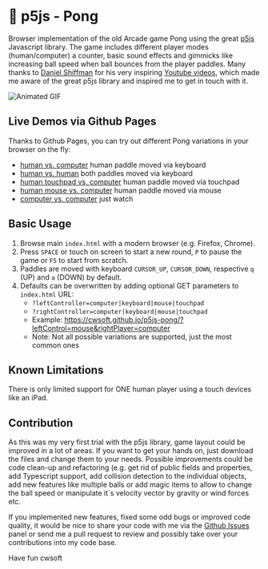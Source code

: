 # 👀 p5js - Pong

Browser implementation of the old Arcade game Pong using the great [p5js](https://p5js.org/) Javascript library. The game includes different player modes (human/computer) a counter, basic sound effects and gimmicks like increasing ball speed when ball bounces from the player paddles. Many thanks to [Daniel Shiffman](https://shiffman.net/) for his very inspiring [Youtube videos](https://www.youtube.com/c/TheCodingTrain/playlists), which made me aware of the great p5js library and inspired me to get in touch with it.

![Animated GIF](./screenshot.gif)

## Live Demos via Github Pages

Thanks to Github Pages, you can try out different Pong variations in your browser on the fly:

- [human vs. computer](https://cwsoft.github.io/p5js-pong/) human paddle moved via keyboard
- [human vs. human](https://cwsoft.github.io/p5js-pong/?leftController=keyboard&rightController=keyboard) both paddles moved via keyboard
- [human touchpad vs. computer](https://cwsoft.github.io/p5js-pong/?leftController=touchpad) human paddle moved via touchpad
- [human mouse vs. computer](https://cwsoft.github.io/p5js-pong/?leftController=mouse) human paddle moved via mouse
- [computer vs. computer](https://cwsoft.github.io/p5js-pong/?leftController=computer&rightController=computer) just watch

## Basic Usage

1.  Browse main `index.html` with a modern browser (e.g. Firefox, Chrome).
2.  Press `SPACE` or touch on screen to start a new round, `P` to pause the game or `F5` to start from scratch.
3.  Paddles are moved with keyboard `CURSOR_UP`, `CURSOR_DOWN`, respective `q` (UP) and `a` (DOWN) by default.
4.  Defaults can be overwritten by adding optional GET parameters to `index.html` URL:
    - `?leftController=computer|keyboard|mouse|touchpad`
    - `?rightController=computer|keyboard|mouse|touchpad`
    - Example: https://cwsoft.github.io/p5js-pong/?leftControl=mouse&rightPlayer=computer
    - Note: Not all possible variations are supported, just the most common ones

## Known Limitations

There is only limited support for ONE human player using a touch devices like an iPad.

## Contribution

As this was my very first trial with the p5js library, game layout could be improved in a lot of areas. If you want to get your hands on, just download the files and change them to your needs. Possible improvements could be code clean-up and refactoring (e.g. get rid of public fields and properties, add Typescript support, add collision detection to the individual objects, add new features like multiple balls or add magic items to allow to change the ball speed or manipulate it´s velocity vector by gravity or wind forces etc.

If you implemented new features, fixed some odd bugs or improved code quality, it would be nice to share your code with me via the [Github Issues](https://github.com/cwsoft/p5js-pong/issues) panel or send me a pull request to review and possibly take over your contributions into my code base.

Have fun
cwsoft
